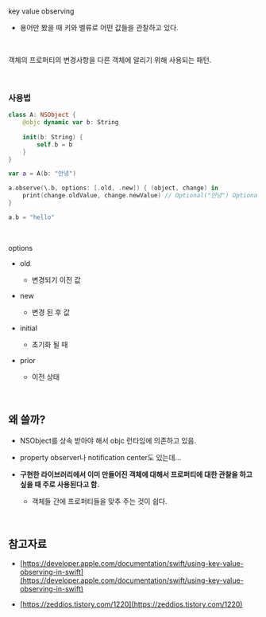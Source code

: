 <br/>

key value observing

- 용어만 봤을 때 키와 벨류로 어떤 값들을 관찰하고 있다.

<br/>

객체의 프로퍼티의 변경사항을 다른 객체에 알리기 위해 사용되는 패턴.

<br/>

### 사용법


```swift
class A: NSObject {
    @objc dynamic var b: String
    
    init(b: String) {
        self.b = b
    }
}

var a = A(b: "안녕")

a.observe(\.b, options: [.old, .new]) { (object, change) in
    print(change.oldValue, change.newValue) // Optional("안녕") Optional("hello")
}

a.b = "hello"
```

<br/>

options

- old

	- 변경되기 이전 값

- new

	- 변경 된 후 값

- initial

	- 초기화 될 때

- prior

	- 이전 상태

<br/>

## 왜 쓸까?

- NSObject를 상속 받아야 해서 objc 런타임에 의존하고 있음.

- property observer나 notification center도 있는데…

- **구현한 라이브러리에서 이미 만들어진 객체에 대해서 프로퍼티에 대한 관찰을 하고 싶을 때 주로 사용된다고 함.**

	- 객체들 간에 프로퍼티들을 맞추 주는 것이 쉽다.

<br/>

## 참고자료

- [https://developer.apple.com/documentation/swift/using-key-value-observing-in-swift](https://developer.apple.com/documentation/swift/using-key-value-observing-in-swift)

- [https://zeddios.tistory.com/1220](https://zeddios.tistory.com/1220)

